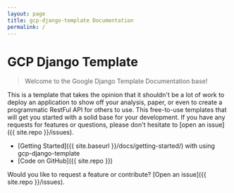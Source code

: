 ```yaml
---
layout: page
title: gcp-django-template Documentation
permalink: /
---
```


# GCP Django Template

> Welcome to the Google Django Template Documentation base!

This is a template that takes the opinion that it shouldn't be a lot of work to deploy an application to show off your analysis, paper, or even to
create a programmatic RestFul API for others to use. This free-to-use templates that will get you started with a solid base for your development.
If you have any requests for features or questions, please don't hesitate
to [open an issue]({{ site.repo }}/issues).

 - [Getting Started]({{ site.baseurl }}/docs/getting-started/) with using gcp-django-template
 - [Code on GitHub]({{ site.repo }})

Would you like to request a feature or contribute? [Open an issue]({{ site.repo }}/issues).
